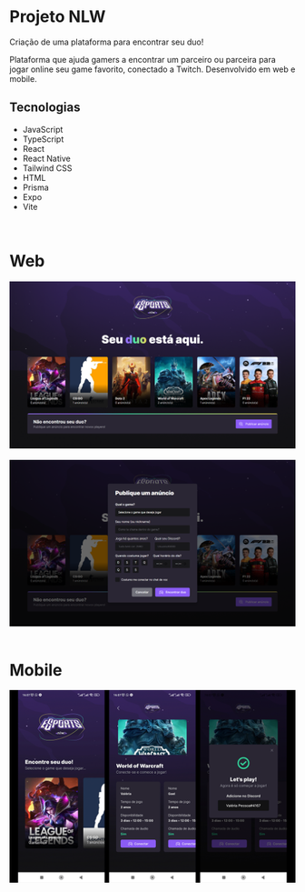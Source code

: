 <h1 align="left">Projeto NLW</h1>

<p align="left">Criação de uma plataforma para encontrar seu duo!<p>

<p align="left">Plataforma que ajuda gamers a encontrar um parceiro ou parceira para jogar online seu game favorito, conectado a Twitch. Desenvolvido em web e mobile.<p>

## Tecnologias
<ul>
  <li>JavaScript</li>
  <li>TypeScript</li>
  <li>React</li>
  <li>React Native</li>
  <li>Tailwind CSS</li>
  <li>HTML</li>
  <li>Prisma</li>
  <li>Expo</li>
  <li>Vite</li>
</ul>
<br>

<h1 align="left">Web</h1>

<img src="project-images/img-1.png" alt="Projeto NLW">
<br><br>

<img src="project-images/img-2.png" alt="Projeto NLW">
<br><br>

<h1 align="left">Mobile</h1>

<img src="project-images/img-3.png" alt="Projeto NLW">
<br><br>

